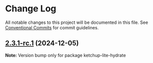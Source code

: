 # Change Log

All notable changes to this project will be documented in this file. See [Conventional Commits](https://conventionalcommits.org) for commit guidelines.

## [2.3.1-rc.1](https://github.com/lucafoscili/ketchup-lite/compare/2.3.1-rc.0...2.3.1-rc.1) (2024-12-05)

**Note:** Version bump only for package ketchup-lite-hydrate
